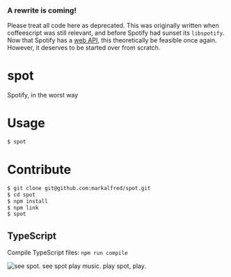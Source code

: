 ### A rewrite is coming!
Please treat all code here as deprecated. This was originally written when coffeescript was still relevant, and before Spotify had sunset its `libspotify`. Now that Spotify has a [web API](https://developer.spotify.com/web-api/start-a-users-playback), this theoretically be feasible once again. However, it deserves to be started over from scratch.

# spot
Spotify, in the worst way

# Usage
```bash
$ spot
```

# Contribute
```bash
$ git clone git@github.com:markalfred/spot.git
$ cd spot
$ npm install
$ npm link
$ spot
```

## TypeScript
Compile TypeScript files:
```npm run compile```

![see spot. see spot play music. play spot, play.](screenshot.png)

